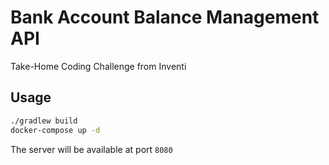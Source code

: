 # Bank Account Balance Management API

Take-Home Coding Challenge from Inventi

## Usage

```sh
./gradlew build
docker-compose up -d
```

The server will be available at port `8080`
